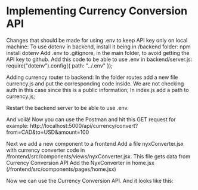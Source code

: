 # **Implementing Currency Conversion API**

Changes that should be made for using .env to keep API key only on local machine:
To use dotenv in backend, install it being in /backend folder:
npm install dotenv
Add .env to .gitignore, in the main folder, to avoid getting the API key to github.
Add this code to be able to use .env in backend/server.js:
require("dotenv").config({ path: "../.env" });

Adding currency router to backend:
In the folder routes add a new file currency.js and put the corresponding code inside. We are not checking auth in this case since this is a public information;
In index.js add a path to currency.js;

Restart the backend server to be able to use .env.

And voilà! Now you can use the Postman and hit this GET request for example:
http://localhost:5000/api/currency/convert?from=CAD&to=USD&amount=100

Next we add a new component to a frontend
Add a file nyxConverter.jsx with currency converter code in /frontend/src/components/views/nyxConverter.jsx. This file gets data from Currency Conversion API
Add the NyxConverter in home.jsx (/frontend/src/components/pages/home.jsx)

Now we can use the Currency Conversion API. And it looks like this:
